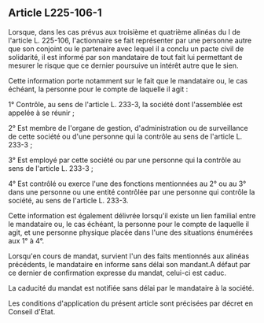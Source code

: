Article L225-106-1
----
Lorsque, dans les cas prévus aux troisième et quatrième alinéas du I de
l'article L. 225-106, l'actionnaire se fait représenter par une personne autre
que son conjoint ou le partenaire avec lequel il a conclu un pacte civil de
solidarité, il est informé par son mandataire de tout fait lui permettant de
mesurer le risque que ce dernier poursuive un intérêt autre que le sien.

Cette information porte notamment sur le fait que le mandataire ou, le cas
échéant, la personne pour le compte de laquelle il agit :

1° Contrôle, au sens de l'article L. 233-3, la société dont l'assemblée est
appelée à se réunir ;

2° Est membre de l'organe de gestion, d'administration ou de surveillance de
cette société ou d'une personne qui la contrôle au sens de l'article L. 233-3 ;

3° Est employé par cette société ou par une personne qui la contrôle au sens de
l'article L. 233-3 ;

4° Est contrôlé ou exerce l'une des fonctions mentionnées au 2° ou au 3° dans
une personne ou une entité contrôlée par une personne qui contrôle la société,
au sens de l'article L. 233-3.

Cette information est également délivrée lorsqu'il existe un lien familial entre
le mandataire ou, le cas échéant, la personne pour le compte de laquelle il
agit, et une personne physique placée dans l'une des situations énumérées aux 1°
à 4°.

Lorsqu'en cours de mandat, survient l'un des faits mentionnés aux alinéas
précédents, le mandataire en informe sans délai son mandant.A défaut par ce
dernier de confirmation expresse du mandat, celui-ci est caduc.

La caducité du mandat est notifiée sans délai par le mandataire à la société.

Les conditions d'application du présent article sont précisées par décret en
Conseil d'Etat.
